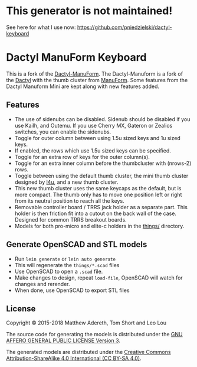 # This generator is not maintained!

See here for what I use now: https://github.com/pniedzielski/dactyl-keyboard

# Dactyl ManuForm Keyboard

This is a fork of the [Dactyl-ManuForm](https://github.com/tshort/dactyl-keyboard). The Dactyl-Manuform is a fork of the [Dactyl](https://github.com/adereth/dactyl-keyboard) with the thumb cluster from [ManuForm](https://github.com/jeffgran/ManuForm). Some features from the Dactyl Manuform Mini are kept along with new features added. 

## Features

- The use of sidenubs can be disabled. Sidenub should be disabled if you use Kailh, and Outemu. If you use Cherry MX, Gateron or Zealios switches, you can enable the sidenubs.
- Toggle for outer column between using 1.5u sized keys and 1u sized keys.
- If enabled, the rows which use 1.5u sized keys can be specified.
- Toggle for an extra row of keys for the outer column(s).
- Toggle for an extra inner column before the thumbcluster with (nrows-2) rows.
- Toggle between using the default thumb cluster, the mini thumb cluster designed by [l4u](https://github.com/l4u/dactyl-manuform-mini-keyboard), and a new thumb cluster.
- This new thumb cluster uses the same keycaps as the default, but is more compact. The thumb only has to move one position left or right from its neutral position to reach all the keys. 
- Removable controller board / TRRS jack holder as a separate part. This holder is then friction fit into a cutout on the back wall of the case. Designed for common TRRS breakout boards. 
- Models for both pro-micro and elite-c holders in the [things/](things/) directory. 

## Generate OpenSCAD and STL models

* Run `lein generate` or `lein auto generate`
* This will regenerate the `things/*.scad` files
* Use OpenSCAD to open a `.scad` file.
* Make changes to design, repeat `load-file`, OpenSCAD will watch for changes and rerender.
* When done, use OpenSCAD to export STL files



## License

Copyright © 2015-2018 Matthew Adereth, Tom Short and Leo Lou

The source code for generating the models is distributed under the [GNU AFFERO GENERAL PUBLIC LICENSE Version 3](LICENSE).

The generated models are distributed under the [Creative Commons Attribution-ShareAlike 4.0 International (CC BY-SA 4.0)](LICENSE-models).
